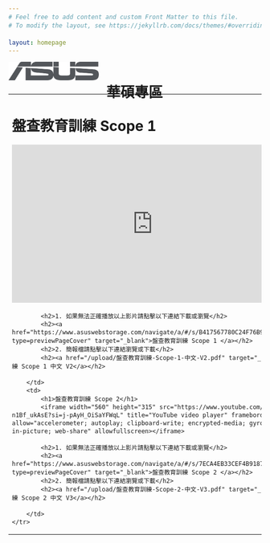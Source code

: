```yaml
---
# Feel free to add content and custom Front Matter to this file.
# To modify the layout, see https://jekyllrb.com/docs/themes/#overriding-theme-defaults

layout: homepage
---
```

<div style="display: flex;">
<div style="height:50px;"><img src="img/asus-logo.png" style="width:180px;"></div>
<div style="height:50px;"><h1 style="padding: 0 0 0 15px; align-items: center;">華碩專區</h1></div>
</div>

<table>
    <tr>
        <td>
            <h1>盤查教育訓練 Scope 1</h1>
            <iframe width="560" height="315" src="https://www.youtube.com/embed/icwvKDt5dng?si=5w2XIvF2HsiIeBDs" title="YouTube video player" frameborder="0" allow="accelerometer; autoplay; clipboard-write; encrypted-media; gyroscope; picture-in-picture; web-share" allowfullscreen></iframe>

            <h2>1. 如果無法正確播放以上影片請點擊以下連結下載或瀏覽</h2>
            <h2><a href="https://www.asuswebstorage.com/navigate/a/#/s/B417567780C24F76B973E8C31CEFAE6BY?type=previewPageCover" target="_blank">盤查教育訓練 Scope 1 </a></h2>
            <h2>2. 簡報檔請點擊以下連結瀏覽或下載</h2>
            <h2><a href="/upload/盤查教育訓練-Scope-1-中文-V2.pdf" target="_blank">盤查教育訓練 Scope 1 中文 V2</a></h2>

        </td>
        <td>
            <h1>盤查教育訓練 Scope 2</h1>
            <iframe width="560" height="315" src="https://www.youtube.com/embed/-n1Bf_ukAsE?si=j-pAyH_OiSaYFWqL" title="YouTube video player" frameborder="0" allow="accelerometer; autoplay; clipboard-write; encrypted-media; gyroscope; picture-in-picture; web-share" allowfullscreen></iframe>
            
            <h2>1. 如果無法正確播放以上影片請點擊以下連結下載或瀏覽</h2>
            <h2><a href="https://www.asuswebstorage.com/navigate/a/#/s/7ECA4EB33CEF4B91876C72CF7FEC91BDY?type=previewPageCover" target="_blank">盤查教育訓練 Scope 2 </a></h2>
            <h2>2. 簡報檔請點擊以下連結瀏覽或下載</h2>
            <h2><a href="/upload/盤查教育訓練-Scope-2-中文-V3.pdf" target="_blank">盤查教育訓練 Scope 2 中文 V3</a></h2>

        </td>
    </tr>
</table>